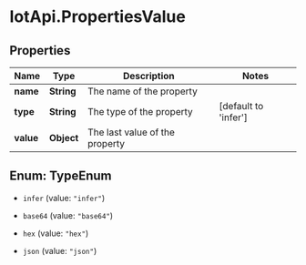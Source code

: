 # IotApi.PropertiesValue

## Properties

Name | Type | Description | Notes
------------ | ------------- | ------------- | -------------
**name** | **String** | The name of the property | 
**type** | **String** | The type of the property | [default to &#39;infer&#39;]
**value** | **Object** | The last value of the property | 



## Enum: TypeEnum


* `infer` (value: `"infer"`)

* `base64` (value: `"base64"`)

* `hex` (value: `"hex"`)

* `json` (value: `"json"`)




